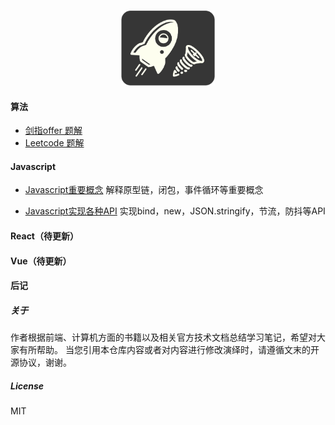 # 
<div align="center">
    <img src="assets/pics/main.png" width="150px">
    <br>
</div>

#### 算法
* [剑指offer 题解]()
* [Leetcode 题解]()

#### Javascript
* [Javascript重要概念]()
解释原型链，闭包，事件循环等重要概念

* [Javascript实现各种API](Javascript实现各种API.md)
实现bind，new，JSON.stringify，节流，防抖等API

#### React（待更新）

#### Vue（待更新）

#### 后记
##### 关于
作者根据前端、计算机方面的书籍以及相关官方技术文档总结学习笔记，希望对大家有所帮助。
当您引用本仓库内容或者对内容进行修改演绎时，请遵循文末的开源协议，谢谢。
##### License
MIT